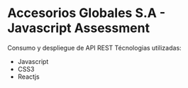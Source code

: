 # Accesorios Globales S.A - Javascript Assessment
Consumo y despliegue de API REST
Técnologias utilizadas: 
- Javascript
- CSS3
- Reactjs
